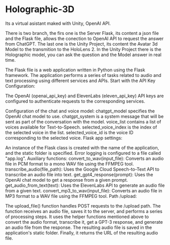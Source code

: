 # Holographic-3D
Its a virtual asistant maked with Unity, OpenAI API.

There is two branch, the firs one is the Server Flask, its content a json file and the Flask file, allows the conection to OpenAI API to request the answer from ChatGPT.
The last one is the Unity Project, its content the Avatar 3d Model to the transmition to the HoloLens 2.
In the Unity Project there is the Holographic model, you can ask the question and the Model answer in real time.


The Flask file is a web application written in Python using the Flask framework. The application performs a series of tasks related to audio and text processing using different services and APIs.
Start with the API Key Configuration:

The OpenAI (openai_api_key) and ElevenLabs (eleven_api_key) API keys are configured to authenticate requests to the corresponding services.

Configuration of the chat and voice model:
chatgpt_model specifies the OpenAI chat model to use.
chatgpt_system is a system message that will be sent as part of the conversation with the model.
voice_list contains a list of voices available for Text-to-Speech.
selected_voice_index is the index of the selected voice in the list.
selected_voice_id is the voice ID corresponding to the selected voice.
Flask app settings:

An instance of the Flask class is created with the name of the application, and the static folder is specified.
Error logging is configured to a file called "app.log".
Auxiliary functions: convert_to_wav(input_file): Converts an audio file in PCM format to a mono WAV file using the FFMPEG tool.
transcribe_audio(file_path): Uses the Google Cloud Speech-to-Text API to transcribe an audio file into text.
get_gpt4_response(prompt): Uses the OpenAI chat model to get a response from a given prompt.
get_audio_from_text(text): Uses the ElevenLabs API to generate an audio file from a given text.
convert_mp3_to_wav(input_file): Converts an audio file in MP3 format to a WAV file using the FFMPEG tool.
Path /upload:

The upload_file() function handles POST requests to the /upload path.
The function receives an audio file, saves it to the server, and performs a series of processing steps.
It uses the helper functions mentioned above to convert the audio format, transcribe it, get a GPT-3 response, and generate an audio file from the response.
The resulting audio file is saved in the application's static folder.
Finally, it returns the URL of the resulting audio file.
